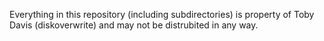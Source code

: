 Everything in this repository (including subdirectories) is property of Toby Davis (diskoverwrite) and may not be distrubited in any way.
